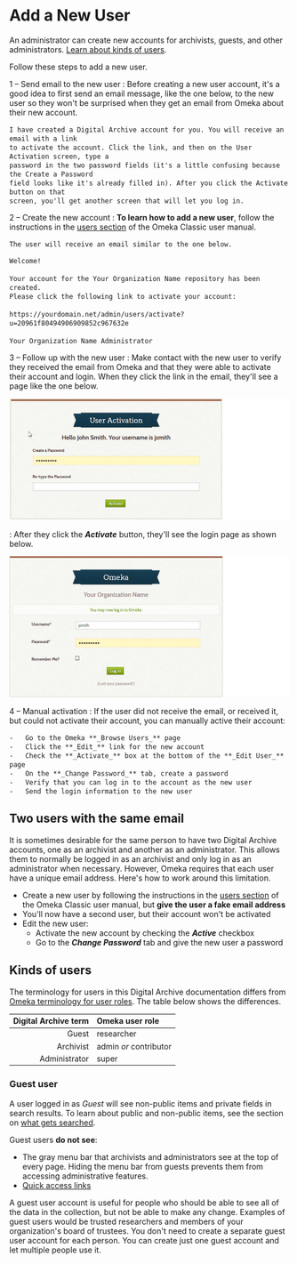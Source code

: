 # Add a New User

An administrator can create new accounts for archivists, guests, and other administrators.
[Learn about kinds of users](#kinds-of-users).

Follow these steps to add a new user.

1 &ndash; Send email to the new user
:   Before creating a new user account, it's a good idea to first send an email
    message, like the one below, to the new user so they won't be surprised when
    they get an email from Omeka about their new account.

``` text
I have created a Digital Archive account for you. You will receive an email with a link
to activate the account. Click the link, and then on the User Activation screen, type a
password in the two password fields (it's a little confusing because the Create a Password
field looks like it's already filled in). After you click the Activate button on that
screen, you'll get another screen that will let you log in.
```

2 &ndash; Create the new account
:   **To learn how to add a new user**, follow the instructions in the
    [users section](https://omeka.org/classic/docs/Admin/Users/) of the Omeka
    Classic user manual.

    The user will receive an email similar to the one below.

``` text
Welcome!

Your account for the Your Organization Name repository has been created.
Please click the following link to activate your account:

https://yourdomain.net/admin/users/activate?u=20961f80494906909852c967632e

Your Organization Name Administrator
```

3 &ndash; Follow up with the new user
:   Make contact with the new user to verify they received the email
    from Omeka and that they were able to activate their account and login.
    When they click the link in the email, they'll see a page like the one below.

![Activation screen](add-new-user-1.jpg)

:   After they click the **_Activate_** button, they'll see the login page as shown below.

![Login screen](add-new-user-2.jpg)


4 &ndash; Manual activation
:   If the user did not receive the email, or received it, but could not activate their
    account, you can manually active their account:
    
    -   Go to the Omeka **_Browse Users_** page
    -   Click the **_Edit_** link for the new account
    -   Check the **_Activate_** box at the bottom of the **_Edit User_** page
    -   On the **_Change Password_** tab, create a password
    -   Verify that you can log in to the account as the new user
    -   Send the login information to the new user

## Two users with the same email

It is sometimes desirable for the same person to have two Digital Archive accounts, one as an archivist
and another as an administrator. This allows them to normally be logged in as an archivist and only
log in as an administrator when necessary. However, Omeka requires that each user have a unique email
address. Here's how to work around this limitation.

-   Create a new user by following the instructions in the
    [users section](https://omeka.org/classic/docs/Admin/Users/) of the Omeka
    Classic user manual, but **give the user a fake email address**
-   You'll now have a second user, but their account won't be activated    
-   Edit the new user:
    -   Activate the new account by checking the **_Active_** checkbox
    -   Go to the **_Change Password_** tab and give the new user a password

## Kinds of users

The terminology for users in this Digital Archive documentation differs from
[Omeka terminology for user roles](https://omeka.org/classic/docs/Admin/Users/). 
The table below shows the differences.

Digital Archive term | Omeka user role
---:|:---
Guest|researcher
Archivist|admin *or* contributor
Administrator|super

### Guest user

A user logged in as *Guest* will see non-public items and private fields in search results.
To learn about public and non-public items, see the section on [what gets searched](/archivist/what-gets-searched/).

Guest users **do not see**:

-   The gray menu bar that archivists and administrators see at the top of every
    page. Hiding the menu bar from guests prevents them from accessing administrative features.
-   [Quick access links](/archivist/special-features-archivist/#quick-access-links)

A guest user account is useful for people who should be able to see all of the data in the
collection, but not be able to make any change. Examples of guest users would be trusted researchers
and members of your organization's board of trustees. You don't need to create a separate guest
user account for each person. You can create just one guest account and let multiple people use it.


